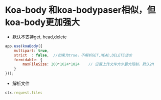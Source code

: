 # Koa-body 和koa-bodypaser相似，但koa-body更加强大

+ 默认不支持get, head,delete

```js
app.use(koaBody({
    multipart: true,
    strict  : false,  //如果为true，不解析GET,HEAD,DELETE请求
    formidable: {
        maxFileSize: 200*1024*1024    // 设置上传文件大小最大限制，默认2M
    }
}));
```

+ 解析文件

```js
ctx.request.files
```

